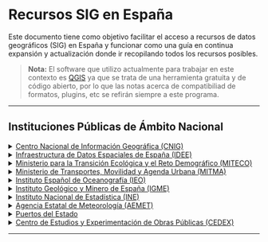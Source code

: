 # Recursos SIG en España

Este documento tiene como objetivo facilitar el acceso a recursos de datos geográficos (SIG) en España y funcionar como una guía en continua expansión y actualización donde ir recopilando todos los recursos posibles.

> **Nota:** El software que utilizo actualmente para trabajar en este contexto es [QGIS](https://www.qgis.org/) ya que se trata de una herramienta gratuita y de código abierto, por lo que las notas acerca de compatibiliad de formatos, plugins, etc se refirán siempre a este programa.


---

## Instituciones Públicas de Ámbito Nacional

<!-- CNIG -->
<details>
<summary>
<a href="https://www.cnig.es/">Centro Nacional de Información Geográfica (CNIG)</a>
</summary>

El CNIG, o Instituto Geográfico Nacional, es un organismo encargado de la producción, actualización y distribución de cartografía oficial en España.

En su centro de [descargas](https://centrodedescargas.cnig.es/CentroDescargas/index.jsp) podemos acceder a sus bases cartográficas y diferentes mapas creados con dichos datos.

Así mismo, el sitio web cuenta con una sección dedicada a la [formación](https://cursos.cnig.es/) en entorno SIG, entre los cuales encontramos una serie de cursos abiertos y gratuitos.
</details>

<!-- IDEE -->
<details>
<summary>
<a href="https://www.idee.es/">Infraestructura de Datos Espaciales de España (IDEE)</a>
</summary>

Plataforma que integra y distribuye datos espaciales procedentes de diversas fuentes oficiales en España.

Podemos acceder al [catálogo](https://www.idee.es/csw-inspire-idee/srv/eng/catalog.search#/home) de datos y servicios para explorar los diferentes conjuntos de datos, permitiéndonos organizarlos según la temática y la institución de origen.

Así mismo dispone de un [portal](https://www.idee.es/web/idee/centros-de-descarga/estatal) de descargas con links a los catálogos SIG de otras instituciones y ministerios de ámbito nacional, autonómico y local.
</details>

<!-- MITECO -->
<details>
<summary><a href="https://www.miteco.gob.es/">Ministerio para la Transición Ecológica y el Reto Demográfico (MITECO)</a></summary>

MITECO gestiona datos sobre medio ambiente, biodiversidad y recursos hídricos en España.

Cuenta con una sección de [SIG](https://www.miteco.gob.es/es/cartografia-y-sig.html) desde la que podemos acceder a los diferentes recursos y servicios del portal.

En [Descargas](https://www.miteco.gob.es/es/cartografia-y-sig/ide/descargas/agua.html) tendremos acceso a las diferentes áreas de actividad en las que se organiza la información geográfica disponible. Estas son:

- [Agua](https://www.miteco.gob.es/es/cartografia-y-sig/ide/descargas/agua.html)
- [Biodiversidad y Bosques](https://www.miteco.gob.es/es/cartografia-y-sig/ide/descargas/biodiversidad.html)
- [Calidad y Evaluación Ambiental](https://www.miteco.gob.es/es/cartografia-y-sig/ide/descargas/calidad-y-evaluacion-ambiental.html)
- [Cambio Climático](https://www.miteco.gob.es/es/cartografia-y-sig/ide/descargas/cambio-climatico.html)
- [Costas y Medio Marino](https://www.miteco.gob.es/es/cartografia-y-sig/ide/descargas/costas-medio-marino.html)
- [Reto Demográfico](https://www.miteco.gob.es/es/cartografia-y-sig/ide/descargas/reto-demografico.html)
- [Otros](https://www.miteco.gob.es/es/cartografia-y-sig/ide/descargas/otros.html)

Así mismo, en la sección [OGC API](https://www.miteco.gob.es/es/cartografia-y-sig/ide/directorio_datos_servicios/servicio-ogc-api.html) disponemos de dos APIs con las que podemos acceder y descargar información geoespacial. Puedes encontrar más información al respecto en la web de [Open Geospatial Consortium](https://ogcapi.ogc.org/)
</details>

<!-- MITMA -->
<details>
<summary><a href="https://www.mitma.gob.es/">Ministerio de Transportes, Movilidad y Agenda Urbana (MITMA)</a></summary>

Ministerio responsable de la planificación de infraestructuras y movilidad en España.

En la sección de [Geo-Información](https://www.transportes.gob.es/geoinformacion) podemos acceder a los diferentes servicios que ofrece la web, que incluye el acceso a los portales de otras instituciones. En el apartado ****Servicios al Ciudadano** podemos acceder al [Centro de Descargas](http://centrodedescargas.cnig.es/CentroDescargas/catalogo), que nos lleva al catálogo del CNIG.
</details>

<!-- IEO -->
<details>
<summary><a href="https://www.ieo.es/">Instituto Español de Oceanografía (IEO)</a></summary>

Organismo dedicado al estudio del medio marino y los recursos pesqueros.

En el apartado **Servicios** podemos acceder al [Catálogo de Datos](http://datos.ieo.es/geonetwork/srv/spa/catalog.search#/home) donde podremos acceder a los datos de las diferentes categorías.
</details>

<!-- IGME -->
<details>
<summary><a href="https://www.igme.es/">Instituto Geológico y Minero de España (IGME)</a></summary>

Organismo que investiga recursos geológicos, mineros e hidrogeológicos en España.

En el [Catálogo de Datos](https://info.igme.es/catalogo/catalog.aspx?catalog=3&shfo=false&shdt=false&master=infoigme&lang=spa&intranet=false) encontramos una lista de recursos que podemos filtrar for localización, tipo de recurso, categoría y formatos disponibles. 
</details>

<!--INE -->
<details>
<summary><a href="https://www.ine.es/">Instituto Nacional de Estadística (INE)</a></summary>

Proporciona datos estadísticos y censales georreferenciados.

Desde la página principal podemos acceder al [Portal de Descargas](https://www.ine.es/dyngs/INEbase/es/listaoperaciones.htm) donde veremos la lista de categorías y subcategorías a las que podemos acceder.

En la sección [Datos Abiertos](https://www.ine.es/ss/Satellite?L=es_ES&c=Page&cid=1259942408928&p=1259942408928&pagename=ProductosYServicios%2FPYSLayout) podemos acceder a otra clasificación de datos disponibles.

> **Nota:** GeoInnova ha elaborado una [guía](https://geoinnova.org/blog-territorio/como-integrar-datos-del-ine-en-un-sistema-de-informacion-geografica-sig/) bastante completa para la integración de estadísticas del INE en un proyecto SIG.
</details>

<!-- AEMET -->
<details>
<summary><a href="https://www.aemet.es/">Agencia Estatal de Meteorología (AEMET)</a></summary>

Organismo que ofrece información meteorológica y climática de España.

Desde este portal podemos acceder a [AEMET OpenData](https://www.aemet.es/es/datos_abiertos/AEMET_OpenData), una API REST desde la que se pueden descargar los datos públicos de AEMET.

Así mismo, en la sección [Datos Climatológicos](https://www.aemet.es/es/serviciosclimaticos/datosclimatologicos) tenemos acceso a diferentes categorías en las que podemos consultar y descargar diferentes tipos de información estadística y cartográfica.
</details>

<!-- Puertos -->
<details>
<summary><a href="https://www.puertos.es/">Puertos del Estado</a></summary>

Entidad que gestiona los datos de los puertos y costas de España.

A través de la pestaña de [Datos](https://www.puertos.es/datos) podemos acceder a los datos económicos y estadísticas disponibles. La plataforma de visualización e interacción con los datos está construida en PowerBi, pero podemos acceder a los archivos que integran cada visualización y descargarlos manualmente.
</details>

<!-- CEDEX -->
<details>
<summary><a href="https://www.cedex.es/">Centro de Estudios y Experimentación de Obras Públicas (CEDEX)</a></summary>

Organismo  dependiente del Ministerio de Transportes y Movilidad Sostenible que desarrolla estudios relacionados con la ingeniería y el medio ambiente.

En el apartado de **Contenido Destacado** podemos acceder a la sección de [Bases de Datos y Portales de Información](https://www.cedex.es/bases-de-datos-y-portales-de-informacion), que contiene links a diferentes portales en los que podremos acceder a infomración geográfica:
- [Portal de Restauranción Ambiental](https://vegetacionderibera.cedex.es/)
- [Anuario de Aforos](https://ceh.cedex.es/anuarioaforos/default.asp)
- [Sistema de Cartografía sobre el Ruido (SICA)](https://sicaweb.cedex.es/)
- [Sistema de Información de la Costa y el Mar (INFOMAR)](https://infomar.miteco.es/)
- [Red Española de Vigilancia de Isótopos en Precipitación (REVIP)](https://www.cedex.es/centros-laboratorios/centro-estudios-tecnicas-aplicadas-ceta/lineas-actividad/red-espanola-vigilancia-isotopos-precipitacion-revip)
- [Sistema Español de Información sobre el Agua (Hispagua)](https://hispagua.cedex.es/)
- [Catálogo de Residuos Utilizables en la Construcción](https://www.cedexmateriales.es/)
</details>

---